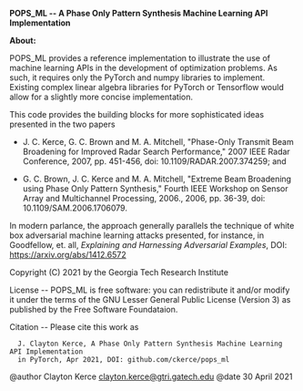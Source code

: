 **POPS_ML -- A Phase Only Pattern Synthesis Machine Learning API Implementation**

**About:** 

POPS_ML provides a reference implementation to illustrate the use of
machine learning APIs in the development of optimization problems.  As such,
it requires only the PyTorch and numpy libraries to implement.  Existing complex
linear algebra libraries for PyTorch or Tensorflow would allow for a slightly 
more concise implementation.

This code provides the building blocks for more sophisticated ideas presented in the two papers

- J. C. Kerce, G. C. Brown and M. A. Mitchell, "Phase-Only Transmit Beam Broadening for Improved Radar Search Performance," 2007 IEEE Radar Conference, 2007, pp. 451-456, doi: 10.1109/RADAR.2007.374259; and

- G. C. Brown, J. C. Kerce and M. A. Mitchell, "Extreme Beam Broadening using Phase Only Pattern Synthesis," Fourth IEEE Workshop on Sensor Array and Multichannel Processing, 2006., 2006, pp. 36-39, doi: 10.1109/SAM.2006.1706079.

In modern parlance, the approach generally parallels the technique of white box adversarial machine learning attacks presented, for instance, in Goodfellow, et. all, *Explaining and Harnessing Adversarial Examples*, DOI: https://arxiv.org/abs/1412.6572

Copyright (C) 2021 by the Georgia Tech Research Institute

License --  POPS_ML is free software: you can redistribute it and/or modify it 
under the terms of the GNU Lesser General Public License (Version 3) as published by the
Free Software Foundataion.

Citation -- Please cite this work as

      J. Clayton Kerce, A Phase Only Pattern Synthesis Machine Learning API Implementation 
      in PyTorch, Apr 2021, DOI: github.com/ckerce/pops_ml





@author Clayton Kerce <clayton.kerce@gtri.gatech.edu>
@date   30 April 2021

